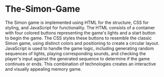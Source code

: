 # The-Simon-Game
The Simon game is implemented using HTML for the structure, CSS for styling, and JavaScript for functionality. The HTML consists of a container with four colored buttons representing the game's lights and a start button to begin the game. The CSS styles these buttons to resemble the classic Simon game, using distinct colors and positioning to create a circular layout. JavaScript is used to handle the game logic, including generating random sequences of lights, playing corresponding sounds, and checking the player's input against the generated sequence to determine if the game continues or ends. This combination of technologies creates an interactive and visually appealing memory game.
